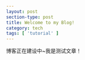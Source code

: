```yaml
---
layout: post
section-type: post
title: Welcome to my Blog!
category: tech
tags: [ 'tutorial' ]
---
```


博客正在建设中~我是测试文章！